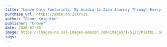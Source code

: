 ```yaml
---
title: "Leave Only Footprints: My Acadia-to-Zion Journey Through Every National Park"
purchase_url: https://amzn.to/2VXrv1a
author: "Conor Knighton"
publisher: "Crown"
date: 2020-07-08
image: https://images-na.ssl-images-amazon.com/images/I/51Jc70jXtbL._SL75_.jpg
tags:
---
```


